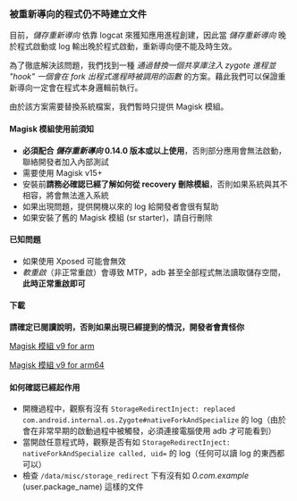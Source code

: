 ### 被重新導向的程式仍不時建立文件

目前，_儲存重新導向_ 依靠 logcat 來獲知應用進程創建，因此當 _儲存重新導向_ 晚於程式啟動或 log 輸出晚於程式啟動，重新導向便不能及時生效。

為了徹底解決該問題，我們找到一種 _通過替換一個共享庫注入 zygote 進程並 "hook" 一個會在 fork 出程式進程時被調用的函數_ 的方案。藉此我們可以保證重新導向一定會在程式本身邏輯前執行。

由於該方案需要替換系統檔案，我們暫時只提供 Magisk 模組。

#### Magisk 模組使用前須知

* **必須配合 _儲存重新導向_ 0.14.0 版本或以上使用**，否則部分應用會無法啟動，聯絡開發者加入內部測試
* 需要使用 Magisk v15+
* 安裝前**請務必確認已經了解如何從 recovery 刪除模組**，否則如果系統與其不相容，將會無法進入系統
* 如果出現問題，提供開機以來的 log 給開發者會很有幫助
* 如果安裝了舊的 Magisk 模組 (sr starter)，請自行刪除

#### 已知問題

* 如果使用 Xposed 可能會無效
* _軟重啟_（非正常重啟）會導致 MTP，adb 甚至全部程式無法讀取儲存空間，**此時正常重啟即可**

#### 下載

**請確定已閱讀說明，否則如果出現已經提到的情況，開發者會責怪你**

[Magisk 模組 v9 for arm](https://github.com/RikkaApps/StorageRedirect-assets/releases/download/assets/magisk-sr-native-inject-arm-v9.zip)

[Magisk 模組 v9 for arm64](https://github.com/RikkaApps/StorageRedirect-assets/releases/download/assets/magisk-sr-native-inject-arm64-v9.zip)

#### 如何確認已經起作用

* 開機過程中，觀察有沒有 `StorageRedirectInject: replaced com.android.internal.os.Zygote#nativeForkAndSpecialize` 的 log（由於會在非常早期的啟動過程中被觸發，必須連接電腦使用 adb 才可能看到）
* 當開啟任意程式時，觀察是否有如 `StorageRedirectInject: nativeForkAndSpecialize called, uid=` 的 log（任何可以讀 log 的東西都可以）
* 檢查 `/data/misc/storage_redirect` 下有沒有如 _0.com.example_ (user.package_name) 這樣的文件
